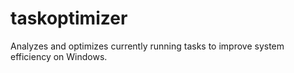 # taskoptimizer
Analyzes and optimizes currently running tasks to improve system efficiency on Windows.

